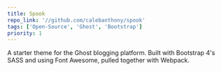 ```yaml
---
title: Spook
repo_link: '//github.com/calebanthony/spook'
tags: ['Open-Source', 'Ghost', 'Bootstrap']
priority: 1
---
```


A starter theme for the Ghost blogging platform. Built with Bootstrap 4's SASS and using Font Awesome, pulled together with Webpack.
